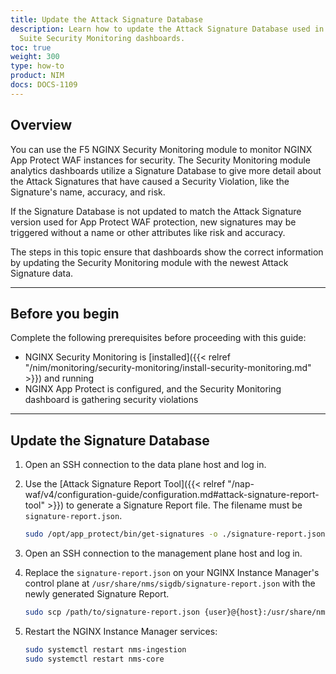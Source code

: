 ```yaml
---
title: Update the Attack Signature Database
description: Learn how to update the Attack Signature Database used in F5 NGINX Management
  Suite Security Monitoring dashboards.
toc: true
weight: 300
type: how-to
product: NIM
docs: DOCS-1109
---
```


## Overview

You can use the F5 NGINX Security Monitoring module to monitor NGINX App Protect WAF instances for security. The Security Monitoring module analytics dashboards utilize a Signature Database to give more detail about the Attack Signatures that have caused a Security Violation, like the Signature's name, accuracy, and risk. 

If the Signature Database is not updated to match the Attack Signature version used for App Protect WAF protection, new signatures may be triggered without a name or other attributes like risk and accuracy.

The steps in this topic ensure that dashboards show the correct information by updating the Security Monitoring module with the newest Attack Signature data.

---

## Before you begin

Complete the following prerequisites before proceeding with this guide:

- NGINX Security Monitoring is [installed]({{< relref "/nim/monitoring/security-monitoring/install-security-monitoring.md" >}}) and running
- NGINX App Protect is configured, and the Security Monitoring dashboard is gathering security violations

---

## Update the Signature Database

1. Open an SSH connection to the data plane host and log in.
1. Use the [Attack Signature Report Tool]({{< relref "/nap-waf/v4/configuration-guide/configuration.md#attack-signature-report-tool" >}}) to generate a Signature Report file. The filename must be `signature-report.json`.

    ```bash
    sudo /opt/app_protect/bin/get-signatures -o ./signature-report.json
    ```

1. Open an SSH connection to the management plane host and log in.
1. Replace the `signature-report.json` on your NGINX Instance Manager's control plane at `/usr/share/nms/sigdb/signature-report.json` with the newly generated Signature Report.

    ```bash
    sudo scp /path/to/signature-report.json {user}@{host}:/usr/share/nms/sigdb/signature-report.json
    ```

1. Restart the NGINX Instance Manager services:

    ```bash
    sudo systemctl restart nms-ingestion
    sudo systemctl restart nms-core
    ```